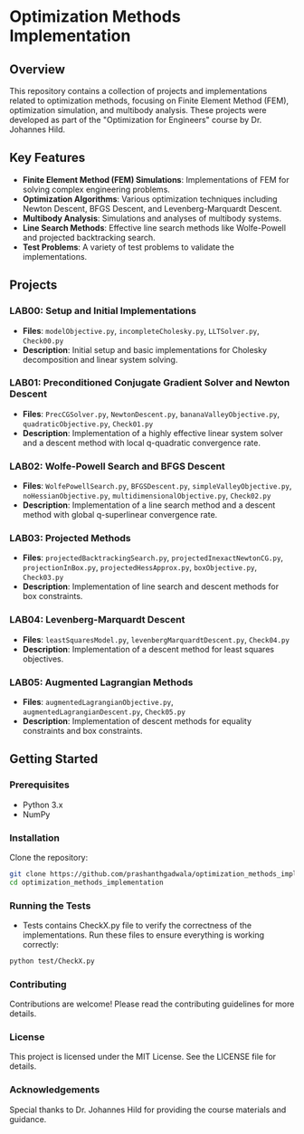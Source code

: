 # Optimization Methods Implementation

## Overview
This repository contains a collection of projects and implementations related to optimization methods, focusing on Finite Element Method (FEM), optimization simulation, and multibody analysis. These projects were developed as part of the "Optimization for Engineers" course by Dr. Johannes Hild.

## Key Features
- **Finite Element Method (FEM) Simulations**: Implementations of FEM for solving complex engineering problems.
- **Optimization Algorithms**: Various optimization techniques including Newton Descent, BFGS Descent, and Levenberg-Marquardt Descent.
- **Multibody Analysis**: Simulations and analyses of multibody systems.
- **Line Search Methods**: Effective line search methods like Wolfe-Powell and projected backtracking search.
- **Test Problems**: A variety of test problems to validate the implementations.

## Projects
### LAB00: Setup and Initial Implementations
- **Files**: `modelObjective.py`, `incompleteCholesky.py`, `LLTSolver.py`, `Check00.py`
- **Description**: Initial setup and basic implementations for Cholesky decomposition and linear system solving.

### LAB01: Preconditioned Conjugate Gradient Solver and Newton Descent
- **Files**: `PrecCGSolver.py`, `NewtonDescent.py`, `bananaValleyObjective.py`, `quadraticObjective.py`, `Check01.py`
- **Description**: Implementation of a highly effective linear system solver and a descent method with local q-quadratic convergence rate.

### LAB02: Wolfe-Powell Search and BFGS Descent
- **Files**: `WolfePowellSearch.py`, `BFGSDescent.py`, `simpleValleyObjective.py`, `noHessianObjective.py`, `multidimensionalObjective.py`, `Check02.py`
- **Description**: Implementation of a line search method and a descent method with global q-superlinear convergence rate.

### LAB03: Projected Methods
- **Files**: `projectedBacktrackingSearch.py`, `projectedInexactNewtonCG.py`, `projectionInBox.py`, `projectedHessApprox.py`, `boxObjective.py`, `Check03.py`
- **Description**: Implementation of line search and descent methods for box constraints.

### LAB04: Levenberg-Marquardt Descent
- **Files**: `leastSquaresModel.py`, `levenbergMarquardtDescent.py`, `Check04.py`
- **Description**: Implementation of a descent method for least squares objectives.

### LAB05: Augmented Lagrangian Methods
- **Files**: `augmentedLagrangianObjective.py`, `augmentedLagrangianDescent.py`, `Check05.py`
- **Description**: Implementation of descent methods for equality constraints and box constraints.

## Getting Started
### Prerequisites
- Python 3.x
- NumPy

### Installation
Clone the repository:
```sh
git clone https://github.com/prashanthgadwala/optimization_methods_implementation.git
cd optimization_methods_implementation
```

### Running the Tests
- Tests contains CheckX.py file to verify the correctness of the implementations. Run these files to ensure everything is working correctly:
```sh
python test/CheckX.py
```

### Contributing
Contributions are welcome! Please read the contributing guidelines for more details.

### License
This project is licensed under the MIT License. See the LICENSE file for details.

### Acknowledgements
Special thanks to Dr. Johannes Hild for providing the course materials and guidance.
